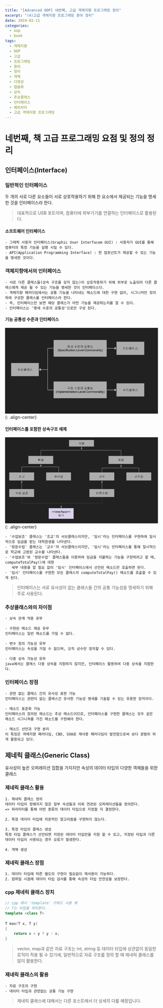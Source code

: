 ```yaml
---
title: "[Advanced OOP] 네번째, 고급 객체지향 프로그래밍 정리"
excerpt: "(4)고급 객체지향 프로그래밍 용어 정리"
date: 2019-02-11
categories:
  - oop
  - book
tags:
  - 객체지향
  - OOP
  - 고급
  - 프로그래밍
  - 용어
  - 정리
  - 객체
  - 다형성
  - 캡슐화
  - 상속
  - 추상클래스
  - 인터페이스
  - 예외처리
  - 고급 객체지향 프로그래밍
---
```

# 네번째, 책 고급 프로그래밍 요점 및 정의 정리

## 인터페이스(Interface)

### 일반적인 인터페이스
두 개의 서로 다른 요소들이 서로 상호작용하기 위해 한 요소에서 제공되는 기능을 명세한 것을 인터페이스라 한다.

> 대표적으로 USB 포트이며, 컴퓨터에 외부기기를 연결하는 인터페이스로 활용된다.

#### 소프트웨어 인터페이스
    - 그래픽 사용자 인터페이스(Graphic User Interfacem GUI) : 사용자가 GUI를 통해 컴퓨터의 특정 기능을 실행 시킬 수 있다.
    - API(Application Programming Interface) : 한 컴포넌트가 제공할 수 있는 기능을 명세한 것이다.
    
### 객체지향에서의 인터페이스
    - 서로 다른 클래스들(상속 구조를 갖지 않는)이 상호작용하기 위해 외부로 노출되어 다른 클래스에게 제공 될 수 있는 기능을 명세한 것이 인터페이스다.
    - 객체지향 패러다임에서는 공통 기능을 나타내는 매소드에 대한 구현 없이, 시그니처만 정의하여 구성한 클래스를 인터페이스라 한다.
    - 즉, 인터페이스만 보면 해당 클래스가 어떤 기능을 제공하는지를 알 수 있다.
    - 인터페이스는 '명세 수준의 공통성'으로만 구성 된다.

#### 기능 공통성 수준과 인터페이스

![interface](/images/interface.png){: .align-center}

#### 인터페이스를 포함한 상속구조 예제

![structure](/images/interface-structure.png){: .align-center}

    - '수업보조' 클래스는 '조교'의 서브클래스이지만, '임시'라는 인터페이스를 구현하여 일시적으로 임금을 받는 대학원생을 나타낸다.
    - '방문수업' 클래스는 '교수'의 서브클래스이지만, '임시'라는 인터페이스를 통해 일시적으로 학교에 고용된 교수를 나타낸다.
    - '수업보조'와 '방문수업' 클래스들을 이용하여 임금을 지불하는 기능을 구현하려고 할 때, computeTotalPay()에 대한 
       세부 내용을 알 필요 없이 '임시' 인터페이스에서 선언된 메소드만 호출하면 된다.
    - '임시' 인터페이스를 구현한 모든 클래스의 computeTotalPay() 메소드를 호출할 수 있게 된다.
    
> 인터페이스는 서로 유사성이 없는 클래스들 간의 공통 기능성을 명세하기 위해 주로 사용된다.


### 추상클래스와의 차이점
    - 상속 관계 적용 유무
    
    - 구현된 메소드 제공 유무
    인터페이스는 일반 메소드를 가질 수 없다.
    
    - 변수 정의 가능성 유무
    인터페이스는 속성을 가질 수 없으며, 오직 상수만 정의할 수 있다.
    
    - 다중 상속 가능성 유무
    java에서는 클래스 다중 상속을 지원하지 않지만, 인터페이스 활용하여 다중 상속을 지원한다.
    

### 인터페이스 장점
    - 관련 없는 클래스 간의 유사성 표현 가능
    인터페이스는 관련이 없는 클래스간 유사한 기능성 명세를 기술할 수 있는 유용한 장치이다.
    
    - 메소드 표준화 가능
    인터페이스의 정의된 메소드는 추상 메소드이므로, 인터페이스를 구현한 클래스는 모두 같은 메소드 시그니쳐를 가진 메소드를 구현해야 한다.
    
    - 메소드 선언과 구현 분리
    이 특징은 객체지향 패러다임, CBD, SOA로 재사용 패러다임이 발전함으로써 보다 광범위 하게 활용되고 있다.
    

## 제네릭 클래스(Generic Class)
유사성이 높은 오퍼레이션 집합을 가지지만 속성의 데이터 타입의 다양한 객체들을 위한 클래스

### 제네릭 클래스 활용
    1. 제네릭 클래스 정의
    데이터 타입이 정해지지 않은 일부 속성들과 이와 연관된 오퍼레이션들을 정의한다.
    => 파라미터를 통해 어떤 종류의 데이터 타입으로 지정할 지 결정한다.
    
    2. 특정 데이터 타입에 의존적인 알고리즘을 구현하지 않는다.
    
    3. 특정 타입의 클래스 생성
    특정 타입 클래스가 선언되면 지정된 데이터 타입만을 지원 할 수 있고, 지정된 타입과 다른 데이터 타입이 사용되는 경우 오류가 발생한다.
    
    4. 객체 생성
    
    
### 제네릭 클래스 장점
    1. 데이터 타입에 따른 별도의 구현이 필요없이 재사용이 가능하다.
    2. 컴파일 시점에 데이터 타입 검사를 통해 속성의 타입 안전성을 보장한다.
    

### cpp 제네릭 클래스 장치

```cpp
// cpp 에서 'template' 키워드 사용 예
// T는 타입을 의미한다.
template <class T>

T max(T x, T y)
{
    return x < y ? y : x;
}
```

> vector, map과 같은 자료 구조는 int, string 등 데이터 타입에 상관없이 동일한 로직이 적용 될 수 있기에,
일반적으로 자료 구조를 정의 할 때 제네릭 클래스를 많이 활용한다.


### 제네릭 클래스의 활용
    - 자료 구조의 구현
    - 데이터 타입과 관련없는 공통 기능 구현
    

> 제네릭 클래스에 대해서는 다른 포스트에서 더 상세히 다룰 예정입니다.
